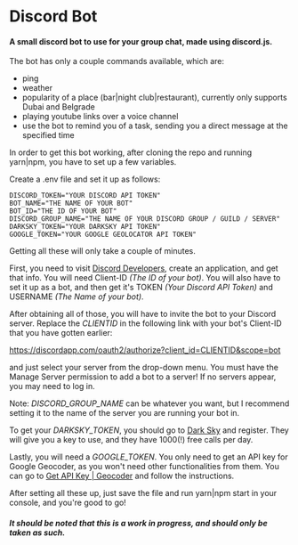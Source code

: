 # Discord Bot

#### A small discord bot to use for your group chat, made using discord.js.


The bot has only a couple commands available, which are:
- ping
- weather
- popularity of a place (bar|night club|restaurant), currently only supports Dubai and Belgrade
- playing youtube links over a voice channel
- use the bot to remind you of a task, sending you a direct message at the specified time


In order to get this bot working, after cloning the repo and running yarn|npm, you have to set up a few variables.

Create a .env file and set it up as follows:
```shell
DISCORD_TOKEN="YOUR DISCORD API TOKEN"
BOT_NAME="THE NAME OF YOUR BOT"
BOT_ID="THE ID OF YOUR BOT"
DISCORD_GROUP_NAME="THE NAME OF YOUR DISCORD GROUP / GUILD / SERVER"
DARKSKY_TOKEN="YOUR DARKSKY API TOKEN"
GOOGLE_TOKEN="YOUR GOOGLE GEOLOCATOR API TOKEN"
```
Getting all these will only take a couple of minutes.

First, you need to visit [Discord Developers](https://discordapp.com/developers/applications/), create an application, and get that info. You will need Client-ID *(The ID of your bot)*. You will also have to set it up as a bot, and then get it's TOKEN *(Your Discord API Token)* and USERNAME *(The Name of your bot)*.

After obtaining all of those, you will have to invite the bot to your Discord server. Replace the *CLIENTID* in the following link with your bot's Client-ID that you have gotten earlier:

  https://discordapp.com/oauth2/authorize?client_id=CLIENTID&scope=bot

and just select your server from the drop-down menu. You must have the Manage Server permission to add a bot to a server! If no servers appear, you may need to log in.

Note: *DISCORD_GROUP_NAME* can be whatever you want, but I recommend setting it to the name of the server you are running your bot in.

To get your *DARKSKY_TOKEN*, you should go to [Dark Sky](darksky.net/dev) and register. They will give you a key to use, and they have 1000(!) free calls per day.

Lastly, you will need a *GOOGLE_TOKEN*. You only need to get an API key for Google Geocoder, as you won't need other functionalities from them. You can go to [Get API Key | Geocoder](https://developers.google.com/maps/documentation/geocoding/get-api-key) and follow the instructions.


After setting all these up, just save the file and run yarn|npm start in your console, and you're good to go!


##### It should be noted that this is a work in progress, and should only be taken as such.
